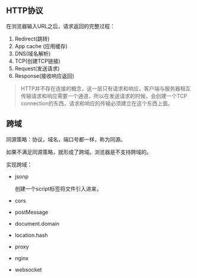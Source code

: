 ## HTTP协议

在浏览器输入URL之后，请求返回的完整过程：

1. Redirect(跳转)
2. App cache (应用缓存)
3. DNS(域名解析)
4. TCP(创建TCP链接)
5. Request(发送请求)
6. Response(接收响应返回)



> HTTP并不存在连接的概念，这一层只有请求和响应，客户端与服务器相互传输请求和响应需要一个通道，所以在发送请求的时候，会创建一个TCP connection的东西，请求和响应的传输必须建立在这个东西上面。



## 跨域

同源策略：协议，域名，端口号都一样，称为同源。

如果不满足同源策略，就形成了跨域。浏览器是不支持跨域的。

实现跨域：

+ jsonp

  创建一个script标签将文件引入进来，

+ cors

+ postMessage

+ document.domain

+ location.hash

+ proxy

+ nginx

+ websocket